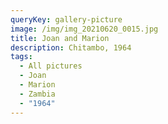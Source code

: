 ```yaml
---
queryKey: gallery-picture
image: /img/img_20210620_0015.jpg
title: Joan and Marion
description: Chitambo, 1964
tags:
  - All pictures
  - Joan
  - Marion
  - Zambia
  - "1964"
---
```

